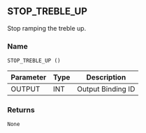 ## STOP\_TREBLE\_UP

Stop ramping the treble up.


### Name

`STOP_TREBLE_UP ()`


| Parameter | Type | Description       |
| --------- | ---- | ----------------- |
| OUTPUT    | INT  | Output Binding ID |



### Returns

`None`